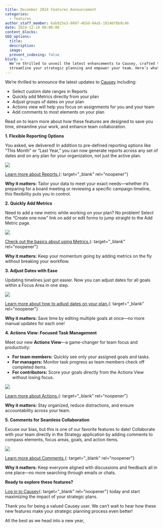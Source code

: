```yaml
---
title: December 2024 Features Announcement
categories:
  - features
author_staff_member: 6ab925e3-9897-4b5d-84a5-19146f8b9c46
date: 2024-12-10 00:00:00
content_blocks:
SEO_options:
  title:
  description:
  image:
  prevent_indexing: false
blurb: >-
  We’re thrilled to unveil the latest enhancements to Causey, crafted to
  streamline your strategic planning and empower your team. Here’s what’s new.
---
```

We’re thrilled to announce the latest updates to [Causey](http://www.causey.app/) including:

* Select custom date ranges in Reports
* Quickly add Metrics directly from your plan
* Adjust groups of dates on your plan
* Actions view will help you focus on assignments for you and your team
* Add comments to most elements on your plan

Read on to learn more about how these features are designed to save you time, streamline your work, and enhance team collaboration.

**1\. Flexible Reporting Options**

You asked, we delivered! In addition to pre-defined reporting options like “This Month” or “Last Year,” you can now generate reports across any set of dates and on any plan for your organization, not just the active plan.

![](/uploads/912024.png)

[Learn more about Reports.](https://help.causey.app/articles/175-reports/){: target="_blank" rel="noopener"}

**Why it matters:** Tailor your data to meet your exact needs—whether it’s preparing for a board meeting or reviewing a specific campaign timeline, this flexibility puts you in control.

**2\. Quickly Add Metrics**

Need to add a new metric while working on your plan? No problem! Select the “Create one now” link on add or edit forms to jump straight to the Add Metric page.

![](/uploads/not-seeing-the-metric-you-re-looking-for-create-one-now-1.png)

[Check out the basics about using Metrics.](https://help.causey.app/articles/156-metrics-basics/){: target="_blank" rel="noopener"}

**Why it matters:** Keep your momentum going by adding metrics on the fly without breaking your workflow.

**3\. Adjust Dates with Ease**

Updating timelines just got easier. Now you can adjust dates for all goals within a Focus Area in one step.

![](/uploads/date-adjuster.png)

[Learn more about how to adjust dates on your plan.](https://help.causey.app/articles/193-adjust-plan-dates/){: target="_blank" rel="noopener"}

**Why it matters:** Save time by editing multiple goals at once—no more manual updates for each one!

**4\. Actions View: Focused Task Management**

Meet our new **Actions View**—a game-changer for team focus and productivity:

* **For team members:** Quickly see only your assigned goals and tasks.
* **For managers:** Monitor task progress as team members check off completed items.
* **For contributors:** Score your goals directly from the Actions View without losing focus.

![](/uploads/dashboard.png)

[Learn more about Actions.](https://help.causey.app/articles/187-action-view?auth=true){: target="_blank" rel="noopener"}

**Why it matters:** Stay organized, reduce distractions, and ensure accountability across your team.

**5\. Comments for Seamless Collaboration**

Excuse our bias, but this is one of our favorite features to date! Collaborate with your team directly in the Strategy application by adding comments to compass elements, focus areas, goals, and action items.

![](/uploads/ad-4nxfnars0fndccra4-5s8kb5dnh-ax-b9kvwd6grjisilxl7ljqmvrk4ghroc6bdk4wogndf1pwsmkr259ub-f9h1bqgniei6xngczryh-3ivtrtx37db0oe.gif)

[Learn more about Comments.](https://help.causey.app/articles/192-comments/){: target="_blank" rel="noopener"}

**Why it matters:** Keep everyone aligned with discussions and feedback all in one place—no more searching through emails or chats.

**Ready to explore these features?**

[Log in to Causey](https://app.causey.app/sign_in){: target="_blank" rel="noopener"} today and start maximizing the impact of your strategic plans.

Thank you for being a valued Causey user. We can’t wait to hear how these new features make your strategic planning process even better!

All the best as we head into a new year,<br>